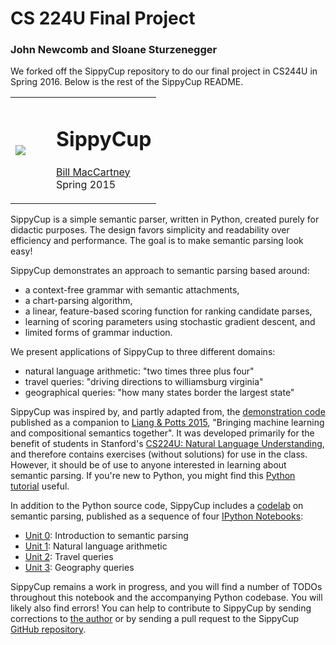<h1>CS 224U Final Project</h1>
<h3>John Newcomb and Sloane Sturzenegger</h3>

<p>We forked off the SippyCup repository to do our final project in CS244U in Spring 2016. Below is the rest of the SippyCup README.</p>

<table>
<tr>

<td>
<img src="img/sippycup-small.jpg" align="left" style="padding-right: 30px"/>
</td>

<td>
<h1 style="line-height: 125%">SippyCup</h1>
<p>
  <a href="http://nlp.stanford.edu/~wcmac/">Bill MacCartney</a><br/>
  Spring 2015
</p>
</td>

</tr>
</table>

SippyCup is a simple semantic parser, written in Python, created purely for didactic purposes. The design favors simplicity and readability over efficiency and performance.  The goal is to make semantic parsing look easy!

SippyCup demonstrates an approach to semantic parsing based around:
- a context-free grammar with semantic attachments,
- a chart-parsing algorithm,
- a linear, feature-based scoring function for ranking candidate parses,
- learning of scoring parameters using stochastic gradient descent, and
- limited forms of grammar induction.

We present applications of SippyCup to three different domains:
- natural language arithmetic: "two times three plus four"
- travel queries: "driving directions to williamsburg virginia"
- geographical queries: "how many states border the largest state"

SippyCup was inspired by, and partly adapted from, the [demonstration code][] published as a companion to [Liang & Potts 2015][], "Bringing machine learning and compositional semantics together".  It was developed primarily for the benefit of students in Stanford's [CS224U: Natural Language Understanding], and therefore contains exercises (without solutions) for use in the class.  However, it should be of use to anyone interested in learning about semantic parsing.  If you're new to Python, you might find this [Python tutorial][] useful.

In addition to the Python source code, SippyCup includes a [codelab][] on semantic parsing,
published as a sequence of four [IPython Notebooks][]:
- [Unit 0][]: Introduction to semantic parsing
- [Unit 1][]: Natural language arithmetic
- [Unit 2][]: Travel queries
- [Unit 3][]: Geography queries

SippyCup remains a work in progress, and you will find a number of TODOs throughout this notebook and the accompanying Python codebase.  You will likely also find errors!  You can help to contribute to SippyCup by sending corrections to [the author](mailto:wcmac@cs.stanford.edu) or by sending a pull request to the SippyCup [GitHub repository][].

  [codelab]: http://nbviewer.ipython.org/github/wcmac/sippycup/blob/master/sippycup-unit-0.ipynb
  [Unit 0]: http://nbviewer.ipython.org/github/wcmac/sippycup/blob/master/sippycup-unit-0.ipynb
  [Unit 1]: http://nbviewer.ipython.org/github/wcmac/sippycup/blob/master/sippycup-unit-1.ipynb
  [Unit 2]: http://nbviewer.ipython.org/github/wcmac/sippycup/blob/master/sippycup-unit-2.ipynb
  [Unit 3]: http://nbviewer.ipython.org/github/wcmac/sippycup/blob/master/sippycup-unit-3.ipynb
  [IPython Notebooks]: http://ipython.org/notebook.html
  [Python tutorial]: http://cs231n.github.io/python-numpy-tutorial/
  [demonstration code]: https://github.com/cgpotts/annualreview-complearning
  [Liang & Potts 2015]: http://www.annualreviews.org/doi/pdf/10.1146/annurev-linguist-030514-125312
  [CS224U: Natural Language Understanding]: http://www.stanford.edu/class/cs224u/
  [GitHub repository]: https://github.com/wcmac/sippycup
